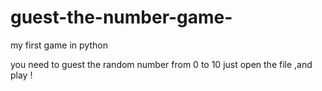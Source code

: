 # guest-the-number-game-

my first game in python

you need to guest the random number from 0 to 10
just open the file ,and play !
